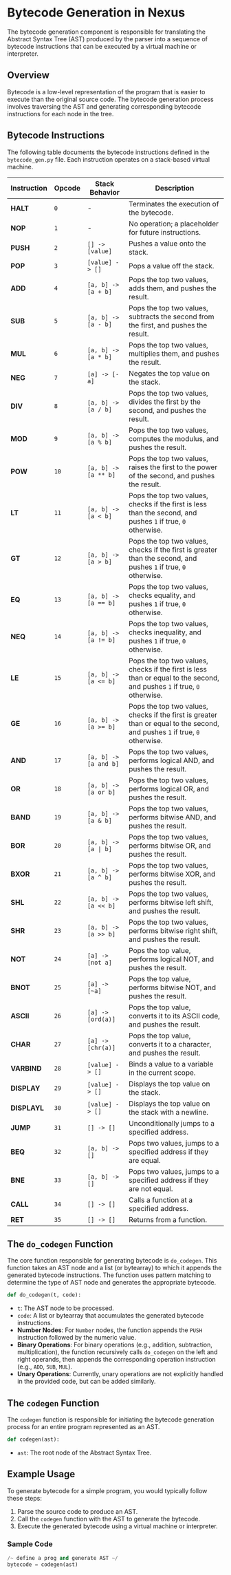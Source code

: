 
# Bytecode Generation in Nexus

The bytecode generation component is responsible for translating the Abstract Syntax Tree (AST) produced by the parser into a sequence of bytecode instructions that can be executed by a virtual machine or interpreter.

## Overview

Bytecode is a low-level representation of the program that is easier to execute than the original source code. The bytecode generation process involves traversing the AST and generating corresponding bytecode instructions for each node in the tree.

## Bytecode Instructions

The following table documents the bytecode instructions defined in the `bytecode_gen.py` file. Each instruction operates on a stack-based virtual machine.

| **Instruction** | **Opcode** | **Stack Behavior** | **Description**                                                                                                           |
| --------------------- | ---------------- | ------------------------ | ------------------------------------------------------------------------------------------------------------------------------- |
| **HALT**        | `0`            | -                        | Terminates the execution of the bytecode.                                                                                       |
| **NOP**         | `1`            | -                        | No operation; a placeholder for future instructions.                                                                            |
| **PUSH**        | `2`            | `[] -> [value]`        | Pushes a value onto the stack.                                                                                                  |
| **POP**         | `3`            | `[value] -> []`        | Pops a value off the stack.                                                                                                     |
| **ADD**         | `4`            | `[a, b] -> [a + b]`    | Pops the top two values, adds them, and pushes the result.                                                                      |
| **SUB**         | `5`            | `[a, b] -> [a - b]`    | Pops the top two values, subtracts the second from the first, and pushes the result.                                            |
| **MUL**         | `6`            | `[a, b] -> [a * b]`    | Pops the top two values, multiplies them, and pushes the result.                                                                |
| **NEG**         | `7`            | `[a] -> [-a]`          | Negates the top value on the stack.                                                                                             |
| **DIV**         | `8`            | `[a, b] -> [a / b]`    | Pops the top two values, divides the first by the second, and pushes the result.                                                |
| **MOD**         | `9`            | `[a, b] -> [a % b]`    | Pops the top two values, computes the modulus, and pushes the result.                                                           |
| **POW**         | `10`           | `[a, b] -> [a ** b]`   | Pops the top two values, raises the first to the power of the second, and pushes the result.                                    |
| **LT**          | `11`           | `[a, b] -> [a < b]`    | Pops the top two values, checks if the first is less than the second, and pushes `1` if true, `0` otherwise.                |
| **GT**          | `12`           | `[a, b] -> [a > b]`    | Pops the top two values, checks if the first is greater than the second, and pushes `1` if true, `0` otherwise.             |
| **EQ**          | `13`           | `[a, b] -> [a == b]`   | Pops the top two values, checks equality, and pushes `1` if true, `0` otherwise.                                            |
| **NEQ**         | `14`           | `[a, b] -> [a != b]`   | Pops the top two values, checks inequality, and pushes `1` if true, `0` otherwise.                                          |
| **LE**          | `15`           | `[a, b] -> [a <= b]`   | Pops the top two values, checks if the first is less than or equal to the second, and pushes `1` if true, `0` otherwise.    |
| **GE**          | `16`           | `[a, b] -> [a >= b]`   | Pops the top two values, checks if the first is greater than or equal to the second, and pushes `1` if true, `0` otherwise. |
| **AND**         | `17`           | `[a, b] -> [a and b]`  | Pops the top two values, performs logical AND, and pushes the result.                                                           |
| **OR**          | `18`           | `[a, b] -> [a or b]`   | Pops the top two values, performs logical OR, and pushes the result.                                                            |
| **BAND**        | `19`           | `[a, b] -> [a & b]`    | Pops the top two values, performs bitwise AND, and pushes the result.                                                           |
| **BOR**         | `20`           | `[a, b] -> [a \| b]`    | Pops the top two values, performs bitwise OR, and pushes the result.                                                            |
| **BXOR**        | `21`           | `[a, b] -> [a ^ b]`    | Pops the top two values, performs bitwise XOR, and pushes the result.                                                           |
| **SHL**         | `22`           | `[a, b] -> [a << b]`   | Pops the top two values, performs bitwise left shift, and pushes the result.                                                    |
| **SHR**         | `23`           | `[a, b] -> [a >> b]`   | Pops the top two values, performs bitwise right shift, and pushes the result.                                                   |
| **NOT**         | `24`           | `[a] -> [not a]`       | Pops the top value, performs logical NOT, and pushes the result.                                                                |
| **BNOT**        | `25`           | `[a] -> [~a]`          | Pops the top value, performs bitwise NOT, and pushes the result.                                                                |
| **ASCII**       | `26`           | `[a] -> [ord(a)]`      | Pops the top value, converts it to its ASCII code, and pushes the result.                                                       |
| **CHAR**        | `27`           | `[a] -> [chr(a)]`      | Pops the top value, converts it to a character, and pushes the result.                                                          |
| **VARBIND**     | `28`           | `[value] -> []`        | Binds a value to a variable in the current scope.                                                                               |
| **DISPLAY**     | `29`           | `[value] -> []`        | Displays the top value on the stack.                                                                                            |
| **DISPLAYL**    | `30`           | `[value] -> []`        | Displays the top value on the stack with a newline.                                                                             |
| **JUMP**        | `31`           | `[] -> []`             | Unconditionally jumps to a specified address.                                                                                   |
| **BEQ**         | `32`           | `[a, b] -> []`         | Pops two values, jumps to a specified address if they are equal.                                                                |
| **BNE**         | `33`           | `[a, b] -> []`         | Pops two values, jumps to a specified address if they are not equal.                                                            |
| **CALL**        | `34`           | `[] -> []`             | Calls a function at a specified address.                                                                                        |
| **RET**         | `35`           | `[] -> []`             | Returns from a function.                                                                                                        |

## The `do_codegen` Function

The core function responsible for generating bytecode is `do_codegen`. This function takes an AST node and a list (or bytearray) to which it appends the generated bytecode instructions. The function uses pattern matching to determine the type of AST node and generates the appropriate bytecode.

```python
def do_codegen(t, code):
```

- `t`: The AST node to be processed.
- `code`: A list or bytearray that accumulates the generated bytecode instructions.
- **Number Nodes**: For `Number` nodes, the function appends the `PUSH` instruction followed by the numeric value.
- **Binary Operations**: For binary operations (e.g., addition, subtraction, multiplication), the function recursively calls `do_codegen` on the left and right operands, then appends the corresponding operation instruction (e.g., `ADD`, `SUB`, `MUL`).
- **Unary Operations**: Currently, unary operations are not explicitly handled in the provided code, but can be added similarly.

## The `codegen` Function

The `codegen` function is responsible for initiating the bytecode generation process for an entire program represented as an AST.

```python
def codegen(ast):
```

- `ast`: The root node of the Abstract Syntax Tree.

## Example Usage

To generate bytecode for a simple program, you would typically follow these steps:

1. Parse the source code to produce an AST.
2. Call the `codegen` function with the AST to generate the bytecode.
3. Execute the generated bytecode using a virtual machine or interpreter.

### Sample Code

```python
/~ define a prog and generate AST ~/
bytecode = codegen(ast)
```
